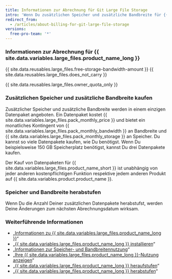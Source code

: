 ```yaml
---
title: Informationen zur Abrechnung für Git Large File Storage
intro: 'Wenn Du zusätzlichen Speicher und zusätzliche Bandbreite für {{ site.data.variables.large_files.product_name_long }} kaufst, gilt für Deinen Kauf das bestehende Abrechnungsdatum, die Zahlungsmethode und die Quittung Deines Kontos.'
redirect_from:
  - /articles/about-billing-for-git-large-file-storage
versions:
  free-pro-team: '*'
---
```


### Informationen zur Abrechnung für {{ site.data.variables.large_files.product_name_long }}

{{ site.data.reusables.large_files.free-storage-bandwidth-amount }} {{ site.data.reusables.large_files.does_not_carry }}

{{ site.data.reusables.large_files.owner_quota_only }}

### Zusätzlichen Speicher und zusätzliche Bandbreite kaufen

Zusätzlicher Speicher und zusätzliche Bandbreite werden in einem einzigen Datenpaket angeboten. Ein Datenpaket kostet {{ site.data.variables.large_files.pack_monthly_price }} und bietet ein monatliches Kontingent von {{ site.data.variables.large_files.pack_monthly_bandwidth }} an Bandbreite und {{ site.data.variables.large_files.pack_monthly_storage }} an Speicher. Du kannst so viele Datenpakete kaufen, wie Du benötigst. Wenn Du beispielsweise 150 GB Speicherplatz benötigst, kannst Du drei Datenpakete kaufen.

Der Kauf von Datenpaketen für {{ site.data.variables.large_files.product_name_short }} ist unabhängig von jeder anderen kostenpflichtigen Funktion respektive jedem anderen Produkt auf {{ site.data.variables.product.product_name }}.

### Speicher und Bandbreite herabstufen

Wenn Du die Anzahl Deiner zusätzlichen Datenpakete herabstufst, werden Deine Änderungen zum nächsten Abrechnungsdatum wirksam.

### Weiterführende Informationen

- „[Informationen zu {{ site.data.variables.large_files.product_name_long }}](/articles/about-git-large-file-storage)“
- „[{{ site.data.variables.large_files.product_name_long }} installieren](/articles/installing-git-large-file-storage)“
- „[Informationen zur Speicher- und Bandbreitennutzung](/articles/about-storage-and-bandwidth-usage)“
- „[Ihre {{ site.data.variables.large_files.product_name_long }}-Nutzung anzeigen](/articles/viewing-your-git-large-file-storage-usage)“
- „[{{ site.data.variables.large_files.product_name_long }} heraufstufen](/articles/upgrading-git-large-file-storage)“
- „[{{ site.data.variables.large_files.product_name_long }} herabstufen](/articles/downgrading-git-large-file-storage)“
